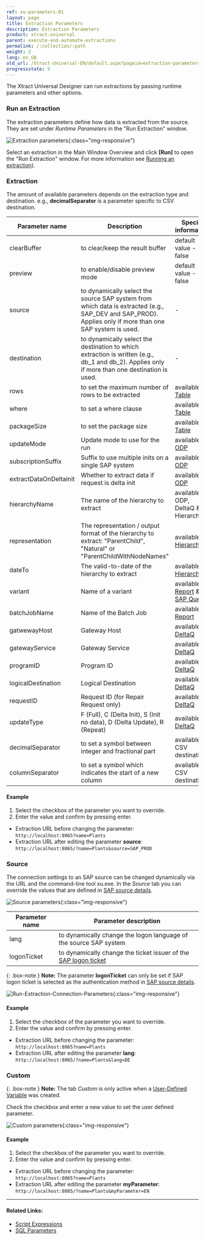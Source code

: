 ```yaml
---
ref: xu-parameters-01
layout: page
title: Extraction Parameters
description: Extraction Parameters
product: xtract-universal
parent: execute-and-automate-extractions
permalink: /:collection/:path
weight: 2
lang: en_GB
old_url: /Xtract-Universal-EN/default.aspx?pageid=extraction-parameters
progressstate: 5
---
```


The Xtract Universal Designer can run extractions by passing runtime parameters and other options.

### Run an Extraction

The extraction parameters define how data is extracted from the source.
They are set under *Runtime Parameters* in the "Run Extraction" window.


![Extraction parameters](/img/content/xu/xu_run_extraction_param_gen_2.png){:class="img-responsive"}

Select an extraction in the Main Window Overview and click 
**[Run]** to open the "Run Extraction" window. For more information see [Running an extraction](../getting-started/run-an-extraction)).


### Extraction

The amount of available parameters depends on the extraction type and destination.
e.g., **decimalSeparator** is a parameter specific to CSV destination.

Parameter name | Description | Special information
------------ | ------------- | -------------
clearBuffer | to clear/keep the result buffer | default value -  false
preview | to enable/disable preview mode | default value - false
source | to dynamically select the source SAP system from which data is extracted (e.g., SAP_DEV and SAP_PROD). Applies only if more than one SAP system is used. | -
destination | to dynamically select the destination to which extraction is written (e.g., db_1 and db_2). Applies only if more than one destination is used.| -
rows | to set the maximum number of rows to be extracted | available in [Table](../table/extraction-settings#extraction-settings)
where | to set a where clause | available in [Table](../table/where-clause) 
packageSize | to set the package size | available in [Table](../table/extraction-settings#extraction-settings)  
updateMode | Update mode to use for the run| available in [ODP](../odp/odp-functions-ov#update-mode)
subscriptionSuffix | Suffix to use multiple inits on a single SAP system | available in [ODP](../odp/odp-functions-ov#subscriptions)
extractDataOnDeltaInit | Whether to extract data if request is delta init| available in [ODP](../odp/odp-functions-ov#update-mode)
hierarchyName | The name of the hierarchy to extract | available in ODP, DeltaQ & Hierarchy
representation | The representation / output format of the hierarchy to extract: "ParentChild", "Natural" or "ParentChildWithNodeNames"  | available in [Hierarchy](../bw-hierarchies/table-output)
dateTo | The valid-to-date of the hierarchy to extract | available in [Hierarchy](../bw-hierarchies/hierarchy-extraction-define#format-the-output)
variant | Name of a variant | available in [Report](../abap-reports/variants-and-selections) & [SAP Query](../sap-queries/variant-selections)
batchJobName | Name of the Batch Job| available in [Report](../abap-reports/report-extraction-settings)
gatwewayHost | Gateway Host | available in [DeltaQ](../datasource-deltaq/customizing-check#settings)
gatewayService | Gateway Service | available in [DeltaQ](../datasource-deltaq/customizing-check#settings)
programID | Program ID | available in [DeltaQ](../datasource-deltaq/customizing-check#settings)
logicalDestination | Logical Destination | available in [DeltaQ](../datasource-deltaq/customizing-check#settings)
requestID | Request ID (for Repair Request only) | available in [DeltaQ](../datasource-deltaq/extraction-settings#base-tab)
updateType | F (Full), C (Delta Init), S (Init no data), D (Delta Update), R (Repeat)| available in [DeltaQ](../datasource-deltaq/update-mode)
decimalSeparator | to set a symbol between integer and fractional part | available in CSV destinations
columnSeparator |  to set a symbol which indicates the start of a new column | available in CSV destinations

#### Example
1. Select the checkbox of the parameter you want to override.
2. Enter the value and confirm by pressing enter. 
- Extraction URL before changing the parameter:<br>
`http://localhost:8065?name=Plants`
- Extraction URL after editing the parameter **source**:<br>
`http://localhost:8065/?name=Plants&source=SAP_PROD` 


### Source

The connection settings to an SAP source can be changed dynamically via the URL and the command-line tool xu.exe. 
In the *Source* tab you can override the values that are defined in [SAP source details](../introduction/sap-connection).

![Source parameters](/img/content/xu/xu_run_extraction_param_gen.png){:class="img-responsive"} 

Parameter name | Parameter description 
------------ | ------------- 
lang | to dynamically change the logon language of the source SAP system  
logonTicket | to dynamically change the ticket issuer of the [SAP logon ticket](https://kb.theobald-software.com/xtract-universal/sso-with-logon-ticket)

{: .box-note }
**Note:** The parameter **logonTicket** can only be set if SAP logon ticket is selected as the authentication method in [SAP source details](../introduction/sap-connection).

![Run-Extraction-Connection-Parameters](/img/content/xu/xu_run_extraction_source_param.png){:class="img-responsive"}

#### Example
1. Select the checkbox of the parameter you want to override.
2. Enter the value and confirm by pressing enter. 
- Extraction URL before changing the parameter:<br>
`http://localhost:8065?name=Plants`
- Extraction URL after editing the parameter **lang**:<br>
`http://localhost:8065/?name=Plants&lang=DE` 


### Custom

{: .box-note }
**Note:** The tab *Custom* is only active when a [User-Defined Variable](../advanced-techniques/user-defined-variables) was created. 

Check the checkbox and enter a new value to set the user defined parameter.

![Custom parameters](/img/content/xu/xu_run_extraction_param_cust.png){:class="img-responsive"}

#### Example
1. Select the checkbox of the parameter you want to override.
2. Enter the value and confirm by pressing enter. 
- Extraction URL before changing the parameter:<br>
`http://localhost:8065?name=Plants`
- Extraction URL after editing the parameter **myParameter**:<br>
`http://localhost:8085/?name=Plants&myParameter=EN`  

****
#### Related Links:
- [Script Expressions](../advanced-techniques/script-expressions)
- [SQL Parameters](./xu-parameter-sql)
